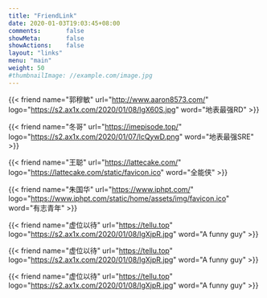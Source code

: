 ```yaml
---
title: "FriendLink"
date: 2020-01-03T19:03:45+08:00
comments:       false
showMeta:       false
showActions:    false
layout: "links"
menu: "main"
weight: 50
#thumbnailImage: //example.com/image.jpg
---
```



{{< friend name="郭穆敏" url="http://www.aaron8573.com/" logo="https://s2.ax1x.com/2020/01/08/lgX60S.jpg" word="地表最强RD" >}}  


{{< friend name="冬哥" url="https://imepisode.top/" logo="https://s2.ax1x.com/2020/01/07/lcQywD.png" word="地表最强SRE" >}}  

{{< friend name="王聪" url="https://lattecake.com/" logo="https://lattecake.com/static/favicon.ico" word="全能侠" >}}  


{{< friend name="朱国华" url="https://www.iphpt.com/" logo="https://www.iphpt.com/static/home/assets/img/favicon.ico" word="有志青年" >}}  

{{< friend name="虚位以待" url="https://tellu.top" logo="https://s2.ax1x.com/2020/01/08/lgXjpR.jpg" word="A funny guy" >}}  

{{< friend name="虚位以待" url="https://tellu.top" logo="https://s2.ax1x.com/2020/01/08/lgXjpR.jpg" word="A funny guy" >}}  

{{< friend name="虚位以待" url="https://tellu.top" logo="https://s2.ax1x.com/2020/01/08/lgXjpR.jpg" word="A funny guy" >}}  


